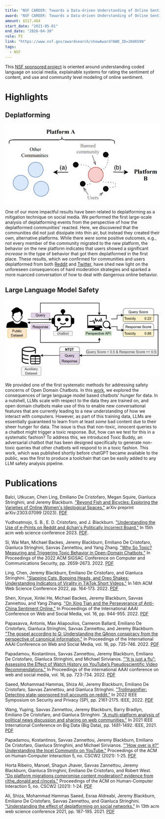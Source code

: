 ```yaml
---
title: "NSF CAREER: Towards a Data-driven Understanding of Online Sentiment"
award: "NSF CAREER: Towards a Data-driven Understanding of Online Sentiment"
amount: $517,484
start_date: "2021-05-01"
end_date: "2026-04-30"
role: PI
link: "https://www.nsf.gov/awardsearch/showAward?AWD_ID=2046590"
tags:
  - NSF
---
```


This [NSF sponsored project](https://www.nsf.gov/awardsearch/showAward?AWD_ID=2046590) is oriented around understanding coded language on social media, explainable systems for rating the sentiment of content, and use and community level modeling of online sentiment.

# Highlights

## Deplatforming

![](/images/deplatforming1.png)

One of our more impactful results have been related to deplatforming as a mitigation technique on social media.
We performed the first large-scale analysis of deplatforming events from the perspective of how the deplatformed communities' reacted.
Here, we discovered that the communities did not just dissipate into thin air, but instead they created their own, alternative platforms.
While there _were_ some positive outcomes, e.g., not every member of the community migrated to the new platform, the behavior on the new platform indicates that users showed a significant _increase_ in the type of behavior that got them deplatformed in the first place.
These results, which we confirmed for communities and users deplatformed from both [Reddit](https://doi.org/10.1145/3476057) and [Twitter](https://doi.org/10.1145/3447535.3462637), have shed new light on the unforeseen consequences of hard moderation strategies and sparked a more nuanced conversation of how to deal with dangerous online behavior.

## Large Language Model Safety

![](/images/toxicbuddy1.png)

We provided one of the first systematic methods for addressing safety concerns of Open Domain Chatbots.
In this [work](https://doi.org/10.1145/3548606.3560599), we explored the consequences of large language model based chatbots' hunger for data.
In a nutshell, LLMs scale with respect to the data they are trained on, and open domain chatbots make use of this to enable new conversational features that are currently leading to a new understanding of how we interact with computers.
However, as part of this training data, LLMs are essentially guaranteed to learn from at least _some_ bad content due to their sheer hunger for data.
The issue is thus that non-toxic, innocent queries to a chatbot might trigger a toxic response.
But, how can we test for this in a systematic fashion?
To address this, we introduced Toxic Buddy, an adversarial chatbot that has been designed specifically to generate non-toxic queries that other chatbots will respond to in a toxic fashion.
This work, which was published shortly before chatGPT became available to the public, was the first to produce a toolchain that can be easily added to any LLM safety analysis pipeline.

# Publications

Balci, Utkucan, Chen Ling, Emiliano De Cristofaro, Megan Squire, Gianluca Stringhini, and Jeremy Blackburn. ["Beyond Fish and Bicycles: Exploring the Varieties of Online Women's Ideological Spaces."](https://doi.org/10.1145/3578503.3583618) arXiv preprint arXiv:2303.07099 (2023). [PDF](https://arxiv.org/pdf/2303.07099)

Yudhoatmojo, S. B., E. D. Cristofaro, and J. Blackburn. ["Understanding the Use of e-Prints on Reddit and 4chan's Politically Incorrect Board."](https://doi.org/10.1145/3578503.3583627) In 15th acm web science conference 2023. [PDF](https://arxiv.org/pdf/2111.02455).

Si, Wai Man, Michael Backes, Jeremy Blackburn, Emiliano De Cristofaro, Gianluca Stringhini, Savvas Zannettou, and Yang Zhang. ["Why So Toxic? Measuring and Triggering Toxic Behavior in Open-Domain Chatbots."](https://doi.org/10.1145/3548606.3560599) In Proceedings of the 2022 ACM SIGSAC Conference on Computer and Communications Security, pp. 2659-2673. 2022. [PDF](https://arxiv.org/pdf/2209.03463.pdf)

Ling, Chen, Jeremy Blackburn, Emiliano De Cristofaro, and Gianluca Stringhini. ["Slapping Cats, Bopping Heads, and Oreo Shakes: Understanding Indicators of Virality in TikTok Short Videos."](https://doi.org/10.1145/3501247.3531551) In 14th ACM Web Science Conference 2022, pp. 164-173. 2022. [PDF](https://arxiv.org/pdf/2111.02452.pdf)

Shen, Xinyue, Xinlei He, Michael Backes, Jeremy Blackburn, Savvas Zannettou, and Yang Zhang. ["On Xing Tian and the Perseverance of Anti-China Sentiment Online."](https://doi.org/10.1609/icwsm.v16i1.19348) In Proceedings of the International AAAI Conference on Web and Social Media, vol. 16, pp. 944-955. 2022. [PDF](https://arxiv.org/pdf/2204.08935.pdf)

Papasavva, Antonis, Max Aliapoulios, Cameron Ballard, Emiliano De Cristofaro, Gianluca Stringhini, Savvas Zannettou, and Jeremy Blackburn. ["The gospel according to Q: Understanding the QAnon conspiracy from the perspective of canonical information."](https://doi.org/10.1609/icwsm.v16i1.19330) In Proceedings of the International AAAI Conference on Web and Social Media, vol. 16, pp. 735-746. 2022. [PDF](https://arxiv.org/pdf/2101.08750)

Papadamou, Kostantinos, Savvas Zannettou, Jeremy Blackburn, Emiliano De Cristofaro, Gianluca Stringhini, and Michael Sirivianos. ["“It is just a flu”: Assessing the Effect of Watch History on YouTube’s Pseudoscientific Video Recommendations."](https://doi.org/10.1609/icwsm.v16i1.19329) In Proceedings of the international AAAI conference on web and social media, vol. 16, pp. 723-734. 2022. [PDF](https://arxiv.org/pdf/2010.11638)

Saeed, Mohammad Hammas, Shiza Ali, Jeremy Blackburn, Emiliano De Cristofaro, Savvas Zannettou, and Gianluca Stringhini. ["Trollmagnifier: Detecting state-sponsored troll accounts on reddit."](https://doi.org/10.1109/SP46214.2022.9833706) In 2022 IEEE Symposium on Security and Privacy (SP), pp. 2161-2175. IEEE, 2022. [PDF](https://arxiv.org/pdf/2112.00443.pdf)

Wang, Yuping, Savvas Zannettou, Jeremy Blackburn, Barry Bradlyn, Emiliano De Cristofaro, and Gianluca Stringhini. ["A multi-platform analysis of political news discussion and sharing on web communities."](https://doi.org/10.1109/BigData52589.2021.9671843) In 2021 IEEE International Conference on Big Data (Big Data), pp. 1481-1492. IEEE, 2021. [PDF](https://arxiv.org/pdf/2103.03631)

Papadamou, Kostantinos, Savvas Zannettou, Jeremy Blackburn, Emiliano De Cristofaro, Gianluca Stringhini, and Michael Sirivianos. [""How over is it?" Understanding the Incel Community on YouTube."](https://doi.org/10.1145/3479556) Proceedings of the ACM on Human-Computer Interaction 5, no. CSCW2 (2021): 1-25. [PDF](https://arxiv.org/pdf/2001.08293)

Horta Ribeiro, Manoel, Shagun Jhaver, Savvas Zannettou, Jeremy Blackburn, Gianluca Stringhini, Emiliano De Cristofaro, and Robert West. ["Do platform migrations compromise content moderation? evidence from r/the_donald and r/incels."](https://doi.org/10.1145/3476057) Proceedings of the ACM on Human-Computer Interaction 5, no. CSCW2 (2021): 1-24. [PDF](https://arxiv.org/pdf/2010.10397)

Ali, Shiza, Mohammad Hammas Saeed, Esraa Aldreabi, Jeremy Blackburn, Emiliano De Cristofaro, Savvas Zannettou, and Gianluca Stringhini. ["Understanding the effect of deplatforming on social networks."](https://doi.org/10.1145/3447535.3462637) In 13th acm web science conference 2021, pp. 187-195. 2021. [PDF](/papers/deplatforming-websci2021.pdf)
